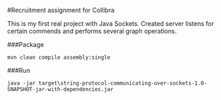 #Recruitment assignment for Collibra

This is my first real project with Java Sockets. Created server listens for certain commends and performs several graph operations.


###Package

`mvn clean compile assembly:single`


###Run

`java -jar target\string-protocol-communicating-over-sockets-1.0-SNAPSHOT-jar-with-dependencies.jar`